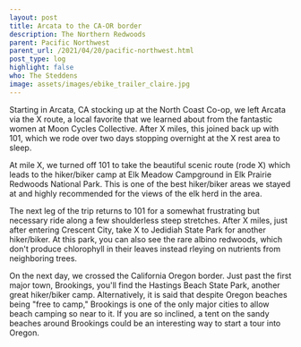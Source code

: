 ```yaml
---
layout: post
title: Arcata to the CA-OR border
description: The Northern Redwoods
parent: Pacific Northwest
parent_url: /2021/04/20/pacific-northwest.html
post_type: log
highlight: false
who: The Steddens
image: assets/images/ebike_trailer_claire.jpg
---
```


Starting in Arcata, CA stocking up at the North Coast Co-op, we left Arcata via the X route, a local favorite that we learned about from the fantastic women at Moon Cycles Collective. After X miles, this joined back up with 101, which we rode over two days stopping overnight at the X rest area to sleep.

At mile X, we turned off 101 to take the beautiful scenic route (rode X) which leads to the hiker/biker camp at Elk Meadow Campground in Elk Prairie Redwoods National Park.  This is one of the best hiker/biker areas we stayed at and highly recommended for the views of the elk herd in the area.

The next leg of the trip returns to 101 for a somewhat frustrating but necessary ride along a few shoulderless steep stretches.  After X miles, just after entering Crescent City, take X to Jedidiah State Park for another hiker/biker.  At this park, you can also see the rare albino redwoods, which don't produce chlorophyll in their leaves instead rleying on nutrients from neighboring trees.

On the next day, we crossed the California Oregon border. Just past the first major town, Brookings, you'll find the Hastings Beach State Park, another great hiker/biker camp.  Alternatively, it is said that despite Oregon beaches being "free to camp," Brookings is one of the only major cities to allow beach camping so near to it.  If you are so inclined, a tent on the sandy beaches around Brookings could be an interesting way to start a tour into Oregon.

